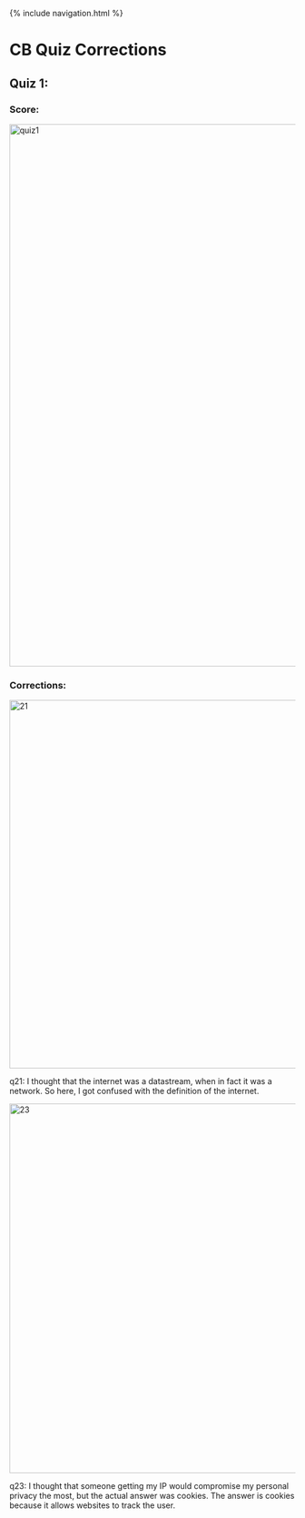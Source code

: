 {% include navigation.html %}

# CB Quiz Corrections

## Quiz 1:

### Score:

<img width="954" alt="quiz1" src="https://user-images.githubusercontent.com/89223557/164306240-2db10f83-5aa5-48dc-a0d5-69fc98349914.PNG">

### Corrections:

<img width="648" alt="21" src="https://user-images.githubusercontent.com/89223557/164306701-f06792a8-048b-477e-b016-1985d40cf391.PNG">

q21: I thought that the internet was a datastream, when in fact it was a network. So here, I got confused with the definition of the internet.

<img width="650" alt="23" src="https://user-images.githubusercontent.com/89223557/164306706-af124ded-79c6-4884-a1c9-33cb1b2df7a1.PNG">

q23: I thought that someone getting my IP would compromise my personal privacy the most, but the actual answer was cookies. The answer is cookies because it allows websites to track the user.

